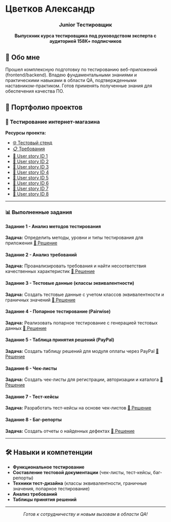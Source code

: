 # Цветков Александр

<div align="center">

### Junior Тестировщик

**Выпускник курса тестировщика под руководством эксперта с аудиторией 158К+ подписчиков**

</div>

## 🎯 Обо мне

Прошел комплексную подготовку по тестированию веб-приложений (frontend/backend). Владею фундаментальными знаниями и практическими навыками в области QA, подтвержденными наставником-практиком. Готов применять полученные знания для обеспечения качества ПО.

## 📁 Портфолио проектов

### 🛒 Тестирование интернет-магазина

**Ресурсы проекта:**
- [🌐 Тестовый стенд](https://intern.demoshopping.ru/)
- [📋 Требования](https://rusau.kaiten.ru/p/d/41216bb0-4764-4ee1-aa10-8ecb01ee9d06)
- [📖 User story ID 1](https://rusau.kaiten.ru/p/d/731b641b-545d-4311-a691-c397a21eb1bd)
- [📖 User story ID 2](https://rusau.kaiten.ru/p/d/1c04eafd-86f6-4a21-85cd-1fbf8d3be706)
- [📖 User story ID 3](https://rusau.kaiten.ru/p/d/1f464f17-8de7-4f54-992c-11e9fa5fd646)
- [📖 User story ID 4](https://rusau.kaiten.ru/p/d/d440e1db-3645-48f3-8510-686704dcf09c)
- [📖 User story ID 5](https://rusau.kaiten.ru/p/d/d49f0805-50b2-4b3e-b41c-524c0630b709)
- [📖 User story ID 6](https://rusau.kaiten.ru/p/d/11290aff-1218-44c5-a195-f724931d6615)
- [📖 User story ID 7](https://rusau.kaiten.ru/p/d/5b275ec1-e6df-47a4-9648-d422f4a387f3)
- [📖 User story ID 8](https://rusau.kaiten.ru/p/d/705e06d8-971f-4e0a-b8de-7e13befcc7a3)

---

### 📊 Выполненные задания

#### Задание 1 - Анализ методов тестирования
**Задача:** Определить методы, уровни и типы тестирования для приложения
[📎 Решение](https://docs.google.com/spreadsheets/d/1g3Y7EsegNGoPmp6oTPTCGCZ-JR_760BvPAaLUg5wFWs/edit)

#### Задание 2 - Анализ требований
**Задача:** Проанализировать требования и найти несоответствия качественных характеристик
[📎 Решение](https://docs.google.com/spreadsheets/d/1S0DKFP0acND4mbgwhPpxPHfABvXEy-uA_2DUhRO32L4/edit)

#### Задание 3 - Тестовые данные (классы эквивалентности)
**Задача:** Создать тестовые данные с учетом классов эквивалентности и граничных значений
[📎 Решение](https://docs.google.com/spreadsheets/d/1R_6oob8QCgt5gPrp6MN9_6fbo94jbURJ9pS_TW7SJAg/edit)

#### Задание 4 - Попарное тестирование (Pairwise)
**Задача:** Реализовать попарное тестирование с генерацией тестовых данных
[📎 Решение](https://docs.google.com/spreadsheets/d/1GommSL8c9ez4fAID8U-X1s0V-UA-NywOECuMZZvToa4/edit)

#### Задание 5 - Таблица принятия решений (PayPal)
**Задача:** Создать таблицу решений для модуля оплаты через PayPal
[📎 Решение](https://docs.google.com/spreadsheets/d/1qpa9iJQKHOhTjWqt_779kWQNNo-KE4FyHun2n79qLv4/edit)

#### Задание 6 - Чек-листы
**Задача:** Создать чек-листы для регистрации, авторизации и каталога
[📎 Решение](https://docs.google.com/spreadsheets/d/1d0Hi4AbbxK38y6OfSzNJju7e5jqk9WvUIITDGprgmyc/edit)

#### Задание 7 - Тест-кейсы
**Задача:** Разработать тест-кейсы на основе чек-листов
[📎 Решение](https://drive.google.com/file/d/1h0sErIYmPG2hBLJNE__2rIicptFrWm3T/view)

#### Задание 8 - Баг-репорты
**Задача:** Создать отчеты о найденных дефектах
[📎 Решение](https://drive.google.com/drive/folders/18LKZwJEnYtcyAfXnHohmZerMvaInmnE-)

---

## 🛠 Навыки и компетенции

- **Функциональное тестирование**
- **Составление тестовой документации** (чек-листы, тест-кейсы, баг-репорты)
- **Техники тест-дизайна** (классы эквивалентности, граничные значения, попарное тестирование)
- **Анализ требований**
- **Таблицы принятия решений**

---

<div align="center">

*Готов к сотрудничеству и новым вызовам в области QA!*

</div>
